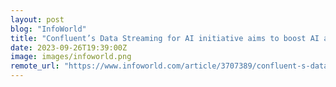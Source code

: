 ```yaml
---
layout: post
blog: "InfoWorld"
title: "Confluent’s Data Streaming for AI initiative aims to boost AI app development"
date: 2023-09-26T19:39:00Z
image: images/infoworld.png
remote_url: "https://www.infoworld.com/article/3707389/confluent-s-data-streaming-for-ai-initiative-aims-to-boost-ai-app-development.html#tk.rss_applicationdevelopment"
---
```


